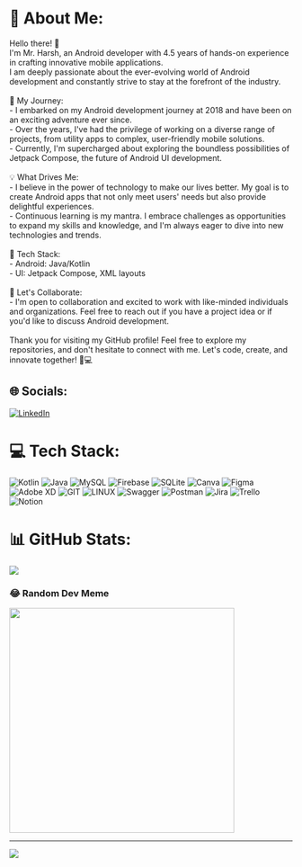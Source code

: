 # 💫 About Me:
Hello there! 👋 <br>I'm Mr. Harsh, an Android developer with 4.5 years of hands-on experience in crafting innovative mobile applications.<br>I am deeply passionate about the ever-evolving world of Android development and constantly strive to stay at the forefront of the industry.<br><br>🚀 My Journey:<br>- I embarked on my Android development journey at 2018 and have been on an exciting adventure ever since.<br>- Over the years, I've had the privilege of working on a diverse range of projects, from utility apps to complex, user-friendly mobile solutions.<br>- Currently, I'm supercharged about exploring the boundless possibilities of Jetpack Compose, the future of Android UI development.<br><br>💡 What Drives Me:<br>- I believe in the power of technology to make our lives better. My goal is to create Android apps that not only meet users' needs but also provide delightful experiences.<br>- Continuous learning is my mantra. I embrace challenges as opportunities to expand my skills and knowledge, and I'm always eager to dive into new technologies and trends.<br><br>🔧 Tech Stack:<br>- Android: Java/Kotlin<br>- UI: Jetpack Compose, XML layouts<br><br>🤝 Let's Collaborate:<br>- I'm open to collaboration and excited to work with like-minded individuals and organizations. Feel free to reach out if you have a project idea or if you'd like to discuss Android development.<br><br>Thank you for visiting my GitHub profile! Feel free to explore my repositories, and don't hesitate to connect with me. Let's code, create, and innovate together! 📱💻<br>


## 🌐 Socials:
[![LinkedIn](https://img.shields.io/badge/LinkedIn-%230077B5.svg?logo=linkedin&logoColor=white)](https://linkedin.com/in/harsh-patel6472) 

# 💻 Tech Stack:
![Kotlin](https://img.shields.io/badge/kotlin-%237F52FF.svg?style=for-the-badge&logo=kotlin&logoColor=white) ![Java](https://img.shields.io/badge/java-%23ED8B00.svg?style=for-the-badge&logo=openjdk&logoColor=white) ![MySQL](https://img.shields.io/badge/mysql-%2300000f.svg?style=for-the-badge&logo=mysql&logoColor=white) ![Firebase](https://img.shields.io/badge/Firebase-039BE5?style=for-the-badge&logo=Firebase&logoColor=white) ![SQLite](https://img.shields.io/badge/sqlite-%2307405e.svg?style=for-the-badge&logo=sqlite&logoColor=white) ![Canva](https://img.shields.io/badge/Canva-%2300C4CC.svg?style=for-the-badge&logo=Canva&logoColor=white) ![Figma](https://img.shields.io/badge/figma-%23F24E1E.svg?style=for-the-badge&logo=figma&logoColor=white) ![Adobe XD](https://img.shields.io/badge/Adobe%20XD-470137?style=for-the-badge&logo=Adobe%20XD&logoColor=#FF61F6) ![GIT](https://img.shields.io/badge/Git-fc6d26?style=for-the-badge&logo=git&logoColor=white) ![LINUX](https://img.shields.io/badge/Linux-FCC624?style=for-the-badge&logo=linux&logoColor=black) ![Swagger](https://img.shields.io/badge/-Swagger-%23Clojure?style=for-the-badge&logo=swagger&logoColor=white) ![Postman](https://img.shields.io/badge/Postman-FF6C37?style=for-the-badge&logo=postman&logoColor=white) ![Jira](https://img.shields.io/badge/jira-%230A0FFF.svg?style=for-the-badge&logo=jira&logoColor=white) ![Trello](https://img.shields.io/badge/Trello-%23026AA7.svg?style=for-the-badge&logo=Trello&logoColor=white) ![Notion](https://img.shields.io/badge/Notion-%23000000.svg?style=for-the-badge&logo=notion&logoColor=white)
# 📊 GitHub Stats:
![](https://github-readme-stats.vercel.app/api/top-langs/?username=hpcreator&theme=dark&hide_border=false&include_all_commits=false&count_private=false&layout=compact)

### 😂 Random Dev Meme
<img src='https://randommeme-five.vercel.app/' style="height: 400px;"/>

---
[![](https://visitcount.itsvg.in/api?id=hpcreator&icon=0&color=9)](https://visitcount.itsvg.in)

<!-- Proudly created with GPRM ( https://gprm.itsvg.in ) -->
